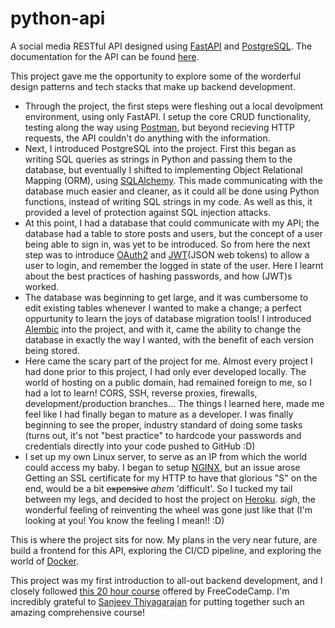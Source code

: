# python-api

A social media RESTful API designed using [FastAPI](https://fastapi.tiangolo.com/) and [PostgreSQL](https://www.postgresql.org/). The documentation for the API can be found [here](https://kiko-python-api.herokuapp.com/docs).

This project gave me the opportunity to explore some of the worderful design patterns and tech stacks that make up backend development. 

* Through the project, the first steps were fleshing out a local devolpment environment, using only FastAPI. I setup the core CRUD functionality, testing along the way 
using [Postman](https://www.postman.com/), but beyond recieving HTTP requests, the API couldn't do anything with the information. 
* Next, I introduced PostgreSQL into the project. First this began as writing SQL queries as strings in Python and passing them to the database, but eventually
I shifted to implementing Object Relational Mapping (ORM), using [SQLAlchemy](https://www.sqlalchemy.org/). This made communicating with the database much easier 
and cleaner, as it could all be done using Python functions, instead of writing SQL strings in my code. As well as this, it provided a level of protection against SQL 
injection attacks. 
* At this point, I had a database that could communicate with my API; the database had a table to store posts and users, but the concept of a user being able to sign in, 
was yet to be introduced. So from here the next step was to introduce [OAuth2](https://oauth.net/2/) and [JWT](https://github.com/mpdavis/python-jose)(JSON web tokens) to allow a user to login, and remember the logged in state of the user. Here I learnt about the best practices of hashing passwords, and how (JWT)s worked.
* The database was beginning to get large, and it was cumbersome to edit existing tables whenever I wanted to make a change; a perfect oppurtunity to learn 
the joys of database migration tools! I introduced [Alembic](https://alembic.sqlalchemy.org/en/latest/) into the project, and with it, came the ability to change
the database in exactly the way I wanted, with the benefit of each version being stored. 
* Here came the scary part of the project for me. Almost every project I had done prior to this project, I had only ever developed locally. 
The world of hosting on a public domain, had remained foreign to me, so I had a lot to learn! CORS, SSH, reverse proxies, firewalls, development/production branches... 
The things I learned here, made me feel like I had finally began to mature as a developer. I was finally beginning to see the proper, 
industry standard of doing some tasks (turns out, it's not "best practice" to hardcode your passwords and credentials directly into your code pushed to GitHub :D)
* I set up my own Linux server, to serve as an IP from which the world could access my baby. I began to setup [NGINX](https://www.nginx.com/), but an issue arose
Getting an SSL certificate for my HTTP to have that glorious "S" on the end, would be a bit ~~expensive~~ *ahem* 'difficult'. So I tucked my tail between my legs, 
and decided to host the project on [Heroku](heroku.com). *sigh*, the wonderful feeling of reinventing the wheel was gone just like that (I'm looking at you! 
You know the feeling I mean!! :D) 

This is where the project sits for now. My plans in the very near future, are build a frontend for this API, exploring the CI/CD pipeline, and 
exploring the world of [Docker](https://www.docker.com/). 

This project was my first introduction to all-out backend development, and I closely followed [this 20 hour course](https://www.youtube.com/watch?v=0sOvCWFmrtA) 
offered by FreeCodeCamp. I'm incredibly grateful to [Sanjeev Thiyagarajan](https://github.com/Sanjeev-Thiyagarajan) for putting together such an 
amazing comprehensive course!

